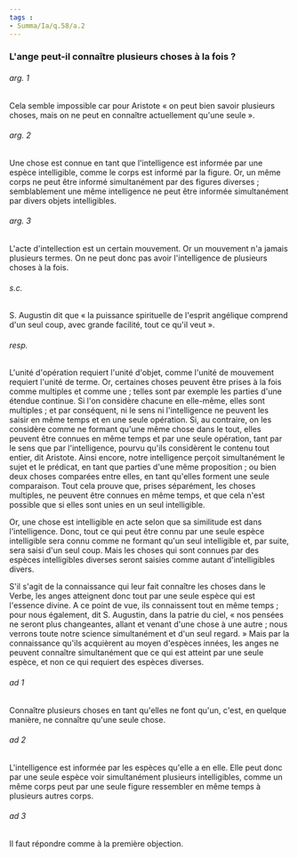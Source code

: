 ```yaml
---
tags : 
- Summa/Ia/q.58/a.2
---
```


### L'ange peut-il connaître plusieurs choses à la fois ?

###### arg. 1
Cela semble impossible car pour Aristote « on peut bien savoir plusieurs choses, mais on ne peut en connaître actuellement qu'une seule ». 

###### arg. 2
Une chose est connue en tant que l'intelligence est informée par une espèce intelligible, comme le corps est informé par la figure. Or, un même corps ne peut être informé simultanément par des figures diverses ; semblablement une même intelligence ne peut être informée simultanément par divers objets intelligibles. 

###### arg. 3
L'acte d'intellection est un certain mouvement. Or un mouvement n'a jamais plusieurs termes. On ne peut donc pas avoir l'intelligence de plusieurs choses à la fois. 

###### s.c.
S. Augustin dit que « la puissance spirituelle de l'esprit angélique comprend d'un seul coup, avec grande facilité, tout ce qu'il veut ». 

###### resp.
L'unité d'opération requiert l'unité d'objet, comme l'unité de mouvement requiert l'unité de terme. Or, certaines choses peuvent être prises à la fois comme multiples et comme une ; telles sont par exemple les parties d'une étendue continue. Si l'on considère chacune en elle-même, elles sont multiples ; et par conséquent, ni le sens ni l'intelligence ne peuvent les saisir en même temps et en une seule opération. Si, au contraire, on les considère comme ne formant qu'une même chose dans le tout, elles peuvent être connues en même temps et par une seule opération, tant par le sens que par l'intelligence, pourvu qu'ils considèrent le contenu tout entier, dit Aristote. Ainsi encore, notre intelligence perçoit simultanément le sujet et le prédicat, en tant que parties d'une même proposition ; ou bien deux choses comparées entre elles, en tant qu'elles forment une seule comparaison. Tout cela prouve que, prises séparément, les choses multiples, ne peuvent être connues en même temps, et que cela n'est possible que si elles sont unies en un seul intelligible. 

Or, une chose est intelligible en acte selon que sa similitude est dans l'intelligence. Donc, tout ce qui peut être connu par une seule espèce intelligible sera connu comme ne formant qu'un seul intelligible et, par suite, sera saisi d'un seul coup. Mais les choses qui sont connues par des espèces intelligibles diverses seront saisies comme autant d'intelligibles divers. 

S'il s'agit de la connaissance qui leur fait connaître les choses dans le Verbe, les anges atteignent donc tout par une seule espèce qui est l'essence divine. A ce point de vue, ils connaissent tout en même temps ; pour nous également, dit S. Augustin, dans la patrie du ciel, « nos pensées ne seront plus changeantes, allant et venant d'une chose à une autre ; nous verrons toute notre science simultanément et d'un seul regard. » Mais par la connaissance qu'ils acquièrent au moyen d'espèces innées, les anges ne peuvent connaître simultanément que ce qui est atteint par une seule espèce, et non ce qui requiert des espèces diverses. 

###### ad 1
Connaître plusieurs choses en tant qu'elles ne font qu'un, c'est, en quelque manière, ne connaître qu'une seule chose. 

###### ad 2
L'intelligence est informée par les espèces qu'elle a en elle. Elle peut donc par une seule espèce voir simultanément plusieurs intelligibles, comme un même corps peut par une seule figure ressembler en même temps à plusieurs autres corps. 

###### ad 3
Il faut répondre comme à la première objection. 



